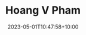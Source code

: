 ---
title: "Hoang V Pham"
date: 2023-05-01T10:47:58+10:00
image: "assets/img/team/hoang-v-pham-circ.jpg"
jobtitle: "RA"
fulljobtitle: "Research Assistant"
collaboration: student
linkedinurl: "https://www.linkedin.com/"
url: "https://www.khoadoan.me/team"
areas: Trustworthy ML
promoted: true
faculty: false
research_assistant: true
urop_assistant: false
phd_student: false
weight: 7
current: false
nextp: To Be Announced
---